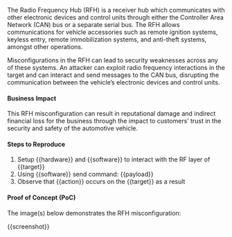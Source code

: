 The Radio Frequency Hub (RFH) is a receiver hub which communicates with other electronic devices and control units through either the Controller Area Network (CAN) bus or a separate serial bus. The RFH allows communications for vehicle accessories such as remote ignition systems, keyless entry, remote immobilization systems, and anti-theft systems, amongst other operations.

Misconfigurations in the RFH can lead to security weaknesses across any of these systems. An attacker can exploit radio frequency interactions in the target and can interact and send messages to the CAN bus, disrupting the communication between the vehicle’s electronic devices and control units.

#### Business Impact

This RFH misconfiguration can result in reputational damage and indirect financial loss for the business through the impact to customers’ trust in the security and safety of the automotive vehicle.

#### Steps to Reproduce

1. Setup {{hardware}} and {{software}} to interact with the RF layer of {{target}}
1. Using {{software}} send command: {{payload}}
1. Observe that {{action}} occurs on the {{target}} as a result

#### Proof of Concept (PoC)

The image(s) below demonstrates the RFH misconfiguration:

{{screenshot}}
